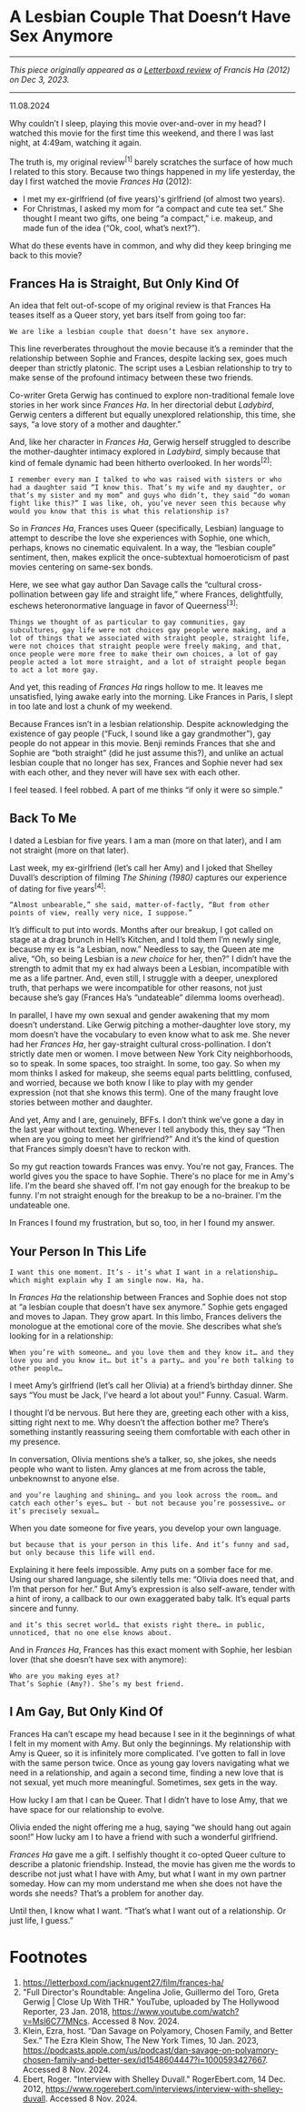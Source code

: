 # A Lesbian Couple That Doesn‘t Have Sex Anymore

---

_This piece originally appeared as a [Letterboxd review](https://letterboxd.com/jacknugent27/film/frances-ha/1/) of Francis Ha (2012) on Dec 3, 2023._

---

11.08.2024

Why couldn’t I sleep, playing this movie over-and-over in my head? I watched this movie for the first time this weekend, and there I was last night, at 4:49am, watching it again.

The truth is, my original review<sup>[1]</sup> barely scratches the surface of how much I related to this story. Because two things happened in my life yesterday, the day I first watched the movie _Frances Ha_ (2012):

- I met my ex-girlfriend (of five years)'s girlfriend (of almost two years).
- For Christmas, I asked my mom for “a compact and cute tea set.” She thought I meant two gifts, one being “a compact,” i.e. makeup, and made fun of the idea (“Ok, cool, what’s next?”).

What do these events have in common, and why did they keep bringing me back to this movie?

## Frances Ha is Straight, But Only Kind Of

An idea that felt out-of-scope of my original review is that Frances Ha teases itself as a Queer story, yet bars itself from going too far:

    We are like a lesbian couple that doesn’t have sex anymore.

This line reverberates throughout the movie because it’s a reminder that the relationship between Sophie and Frances, despite lacking sex, goes much deeper than strictly platonic. The script uses a Lesbian relationship to try to make sense of the profound intimacy between these two friends.

Co-writer Greta Gerwig has continued to explore non-traditional female love stories in her work since _Frances Ha_. In her directorial debut _Ladybird_, Gerwig centers a different but equally unexplored relationship, this time, she says, “a love story of a mother and daughter.”

And, like her character in _Frances Ha_, Gerwig herself struggled to describe the mother-daughter intimacy explored in _Ladybird_, simply because that kind of female dynamic had been hitherto overlooked. In her words<sup>[2]</sup>:

    I remember every man I talked to who was raised with sisters or who had a daughter said “I know this. That’s my wife and my daughter, or that’s my sister and my mom” and guys who didn’t, they said “do woman fight like this?” I was like, oh, you’ve never seen this because why would you know that this is what this relationship is?

So in _Frances Ha_, Frances uses Queer (specifically, Lesbian) language to attempt to describe the love she experiences with Sophie, one which, perhaps, knows no cinematic equivalent. In a way, the “lesbian couple” sentiment, then, makes explicit the once-subtextual homoeroticism of past movies centering on same-sex bonds.

Here, we see what gay author Dan Savage calls the “cultural cross-pollination between gay life and straight life,” where Frances, delightfully, eschews heteronormative language in favor of Queerness<sup>[3]</sup>:

    Things we thought of as particular to gay communities, gay subcultures, gay life were not choices gay people were making, and a lot of things that we associated with straight people, straight life, were not choices that straight people were freely making, and that, once people were more free to make their own choices, a lot of gay people acted a lot more straight, and a lot of straight people began to act a lot more gay.

And yet, this reading of _Frances Ha_ rings hollow to me. It leaves me unsatisfied, lying awake early into the morning. Like Frances in Paris, I slept in too late and lost a chunk of my weekend.

Because Frances isn’t in a lesbian relationship. Despite acknowledging the existence of gay people (“Fuck, I sound like a gay grandmother”), gay people do not appear in this movie. Benji reminds Frances that she and Sophie are “both straight” (did he just assume this?), and unlike an actual lesbian couple that no longer has sex, Frances and Sophie never had sex with each other, and they never will have sex with each other.

I feel teased. I feel robbed. A part of me thinks “if only it were so simple.”

## Back To Me

I dated a Lesbian for five years. I am a man (more on that later), and I am not straight (more on that later).

Last week, my ex-girlfriend (let’s call her Amy) and I joked that Shelley Duvall’s description of filming _The Shining (1980)_ captures our experience of dating for five years<sup>[4]</sup>:

    “Almost unbearable,” she said, matter-of-factly, “But from other points of view, really very nice, I suppose.”

It’s difficult to put into words. Months after our breakup, I got called on stage at a drag brunch in Hell’s Kitchen, and I told them I’m newly single, because my ex is “a Lesbian, now.” Needless to say, the Queen ate me alive, “Oh, so being Lesbian is a _new choice_ for her, then?” I didn’t have the strength to admit that my ex had always been a Lesbian, incompatible with me as a life partner. And, even still, I struggle with a deeper, unexplored truth, that perhaps we were incompatible for other reasons, not just because she’s gay (Frances Ha’s “undateable” dilemma looms overhead).

In parallel, I have my own sexual and gender awakening that my mom doesn’t understand. Like Gerwig pitching a mother-daughter love story, my mom doesn’t have the vocabulary to even know what to ask me. She never had her _Frances Ha_, her gay-straight cultural cross-pollination. I don’t strictly date men or women. I move between New York City neighborhoods, so to speak. In some spaces, too straight. In some, too gay. So when my mom thinks I asked for makeup, she seems equal parts belittling, confused, and worried, because we both know I like to play with my gender expression (not that she knows this term). One of the many fraught love stories between mother and daughter.

And yet, Amy and I are, genuinely, BFFs. I don’t think we’ve gone a day in the last year without texting. Whenever I tell anybody this, they say “Then when are you going to meet her girlfriend?” And it’s the kind of question that Frances simply doesn’t have to reckon with.

So my gut reaction towards Frances was envy. You're not gay, Frances. The world gives you the space to have Sophie. There's no place for me in Amy's life. I'm the beard she shaved off. I'm not gay enough for the breakup to be funny. I'm not straight enough for the breakup to be a no-brainer. I'm the undateable one.

In Frances I found my frustration, but so, too, in her I found my answer.

## Your Person In This Life

    I want this one moment. It’s - it’s what I want in a relationship… which might explain why I am single now. Ha, ha.

In _Frances Ha_ the relationship between Frances and Sophie does not stop at “a lesbian couple that doesn’t have sex anymore.” Sophie gets engaged and moves to Japan. They grow apart. In this limbo, Frances delivers the monologue at the emotional core of the movie. She describes what she’s looking for in a relationship:

    When you’re with someone… and you love them and they know it… and they love you and you know it… but it’s a party… and you’re both talking to other people…

I meet Amy’s girlfriend (let’s call her Olivia) at a friend’s birthday dinner. She says “You must be Jack, I’ve heard a lot about you!” Funny. Casual. Warm.

I thought I’d be nervous. But here they are, greeting each other with a kiss, sitting right next to me. Why doesn’t the affection bother me? There’s something instantly reassuring seeing them comfortable with each other in my presence.

In conversation, Olivia mentions she’s a talker, so, she jokes, she needs people who want to listen. Amy glances at me from across the table, unbeknownst to anyone else.

    and you’re laughing and shining… and you look across the room… and catch each other’s eyes… but - but not because you’re possessive… or it’s precisely sexual…

When you date someone for five years, you develop your own language.

    but because that is your person in this life. And it’s funny and sad, but only because this life will end.

Explaining it here feels impossible. Amy puts on a somber face for me. Using our shared language, she silently tells me: “Olivia does need that, and I’m that person for her.” But Amy’s expression is also self-aware, tender with a hint of irony, a callback to our own exaggerated baby talk. It’s equal parts sincere and funny.

    and it’s this secret world… that exists right there… in public, unnoticed, that no one else knows about.

And in _Frances Ha_, Frances has this exact moment with Sophie, her lesbian lover (that she doesn’t have sex with anymore):

    Who are you making eyes at?
    That’s Sophie (Amy?). She’s my best friend.

## I Am Gay, But Only Kind Of

Frances Ha can’t escape my head because I see in it the beginnings of what I felt in my moment with Amy. But only the beginnings. My relationship with Amy is Queer, so it is infinitely more complicated. I’ve gotten to fall in love with the same person twice. Once as young gay lovers navigating what we need in a relationship, and again a second time, finding a new love that is not sexual, yet much more meaningful. Sometimes, sex gets in the way.

How lucky I am that I can be Queer. That I didn’t have to lose Amy, that we have space for our relationship to evolve.

Olivia ended the night offering me a hug, saying “we should hang out again soon!” How lucky am I to have a friend with such a wonderful girlfriend.

_Frances Ha_ gave me a gift. I selfishly thought it co-opted Queer culture to describe a platonic friendship. Instead, the movie has given me the words to describe not just what I have with Amy, but what I want in my own partner someday. How can my mom understand me when she does not have the words she needs? That’s a problem for another day.

Until then, I know what I want. “That’s what I want out of a relationship. Or just life, I guess.”

# Footnotes

1.  https://letterboxd.com/jacknugent27/film/frances-ha/
2.  "Full Director's Roundtable: Angelina Jolie, Guillermo del Toro, Greta Gerwig | Close Up With THR." YouTube, uploaded by The Hollywood Reporter, 23 Jan. 2018, https://www.youtube.com/watch?v=Msl6C77MNcs. Accessed 8 Nov. 2024.
3.  Klein, Ezra, host. “Dan Savage on Polyamory, Chosen Family, and Better Sex.” The Ezra Klein Show, The New York Times, 10 Jan. 2023, https://podcasts.apple.com/us/podcast/dan-savage-on-polyamory-chosen-family-and-better-sex/id1548604447?i=1000593427667. Accessed 8 Nov. 2024.
4.  Ebert, Roger. "Interview with Shelley Duvall." RogerEbert.com, 14 Dec. 2012, https://www.rogerebert.com/interviews/interview-with-shelley-duvall. Accessed 8 Nov. 2024.
